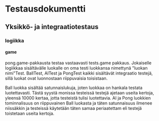 # Testausdokumentti

## Yksikkö- ja integraatiotestaus

### logiikka

#### game

pong.game-pakkausta testaa vastaavasti tests.game pakkaus. Jokaiselle logiikkaa sisältävälle luokalle on oma testi luokkansa nimettynä 
"luokan nimi"Test. BallTest, AITest ja PongTest kaikki sisältävät integraatio testejä, sillä luokat ovat luonnostaan riippuvaisia
toisistaan.

Ball luokka sisältää satunnaislukuja, joten luokkaa on hankala testata luotettavasti. Tästä syystä monissa testeissä testejä ajetaan 
useita kertoja, yleensä 10000 kertaa, jotta testeistä tulisi luotettavia. AI ja Pong luokkien tominnalisuus on riippuvainen Ball luokasta 
ja täten satunnaisuus ilmenee niissäkkin ja testeissä käytetään täten samaa periaatettam eli testejä toistetaan useita kertoja.





